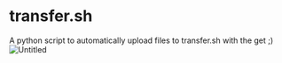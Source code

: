# transfer.sh
A python script to automatically upload files to transfer.sh with the get ;)
![Untitled](https://github.com/DyNaam1c/transfer.sh/assets/133466254/83ff1d17-26f2-4eb4-b049-41cc1d6dff0f)
